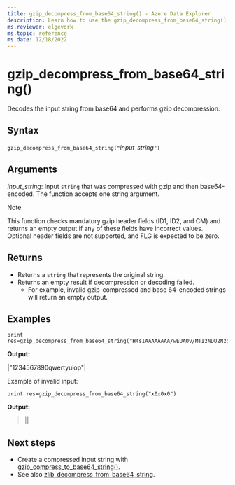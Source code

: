 ```yaml
---
title: gzip_decompress_from_base64_string() - Azure Data Explorer 
description: Learn how to use the gzip_decompress_from_base64_string() function to decode an input string from base64 and perform a gzip-decompression.
ms.reviewer: elgevork
ms.topic: reference
ms.date: 12/18/2022
---
```

# gzip_decompress_from_base64_string()

Decodes the input string from base64 and performs gzip decompression.

## Syntax

`gzip_decompress_from_base64_string("`*input_string*`")`

## Arguments

*input_string*: Input `string` that was compressed with gzip and then base64-encoded. The function accepts one string argument.

> [!NOTE]
> This function checks mandatory gzip header fields (ID1, ID2, and CM) and returns an empty output if any of these fields have incorrect values.
> Optional header fields are not supported, and FLG is expected to be zero.

## Returns

* Returns a `string` that represents the original string.
* Returns an empty result if decompression or decoding failed.
  * For example, invalid gzip-compressed and base 64-encoded strings will return an empty output.

## Examples

```kusto
print res=gzip_decompress_from_base64_string("H4sIAAAAAAAA/wEUAOv/MTIzNDU2Nzg5MHF3ZXJ0eXVpb3A6m7f2FAAAAA==")
```

**Output:**

|"1234567890qwertyuiop"|

Example of invalid input:

```kusto
print res=gzip_decompress_from_base64_string("x0x0x0")
```

**Output:**
>||

## Next steps

* Create a compressed input string with [gzip_compress_to_base64_string()](gzip-base64-compress.md).
* See also [zlib_decompress_from_base64_string](zlib-base64-decompress.md).
